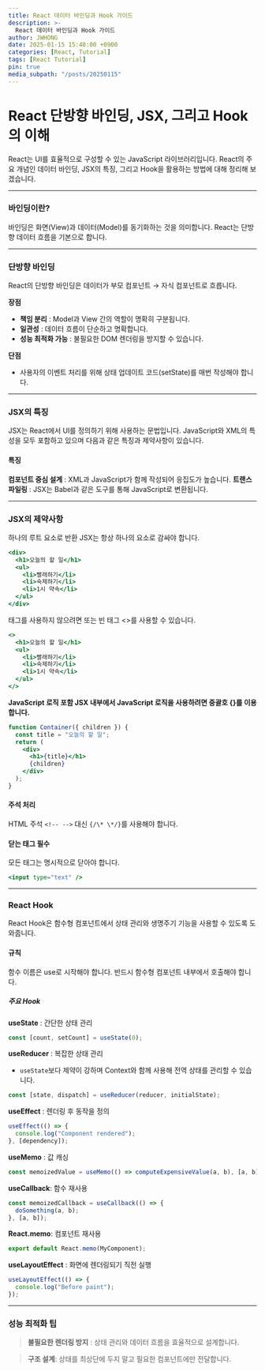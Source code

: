 ```yaml
---
title: React 데이터 바인딩과 Hook 가이드
description: >-
  React 데이터 바인딩과 Hook 가이드
author: JWHONG
date: 2025-01-15 15:40:00 +0900
categories: [React, Tutorial]
tags: [React Tutorial]
pin: true
media_subpath: "/posts/20250115"
---
```


# React 단방향 바인딩, JSX, 그리고 Hook의 이해

React는 UI를 효율적으로 구성할 수 있는 JavaScript 라이브러리입니다.
React의 주요 개념인 데이터 바인딩, JSX의 특징, 그리고 Hook을 활용하는 방법에 대해 정리해 보겠습니다.

---

### 바인딩이란?

바인딩은 화면(View)과 데이터(Model)를 동기화하는 것을 의미합니다. React는 단방향 데이터 흐름을 기본으로 합니다.

---

### 단방향 바인딩

React의 단방향 바인딩은 데이터가 부모 컴포넌트 → 자식 컴포넌트로 흐릅니다.

**장점**

- **책임 분리** : Model과 View 간의 역할이 명확히 구분됩니다.
- **일관성** : 데이터 흐름이 단순하고 명확합니다.
- **성능 최적화 가능** : 불필요한 DOM 렌더링을 방지할 수 있습니다.

**단점**

- 사용자의 이벤트 처리를 위해 상태 업데이트 코드(setState)를 매번 작성해야 합니다.

---

### JSX의 특징

JSX는 React에서 UI를 정의하기 위해 사용하는 문법입니다. JavaScript와 XML의 특성을 모두 포함하고 있으며 다음과 같은 특징과 제약사항이 있습니다.

#### 특징

**컴포넌트 중심 설계** : XML과 JavaScript가 함께 작성되어 응집도가 높습니다.
**트랜스파일링** : JSX는 Babel과 같은 도구를 통해 JavaScript로 변환됩니다.

---

### JSX의 제약사항

하나의 루트 요소로 반환
JSX는 항상 하나의 요소로 감싸야 합니다.

```jsx
<div>
  <h1>오늘의 할 일</h1>
  <ul>
    <li>빨래하기</li>
    <li>숙제하기</li>
    <li>1시 약속</li>
  </ul>
</div>
```

<div> 태그를 사용하지 않으려면 <React.Fragment> 또는 빈 태그 <>를 사용할 수 있습니다.

```jsx
<>
  <h1>오늘의 할 일</h1>
  <ul>
    <li>빨래하기</li>
    <li>숙제하기</li>
    <li>1시 약속</li>
  </ul>
</>
```

**JavaScript 로직 포함
JSX 내부에서 JavaScript 로직을 사용하려면 중괄호 {}를 이용합니다.**

```jsx
function Container({ children }) {
  const title = "오늘의 할 일";
  return (
    <div>
      <h1>{title}</h1>
      {children}
    </div>
  );
}
```

#### 주석 처리

HTML 주석 `<!-- -->` 대신 `{/\* \*/}`를 사용해야 합니다.

#### 닫는 태그 필수

모든 태그는 명시적으로 닫아야 합니다.

```jsx
<input type="text" />
```

---

### React Hook

React Hook은 함수형 컴포넌트에서 상태 관리와 생명주기 기능을 사용할 수 있도록 도와줍니다.

#### 규칙

함수 이름은 use로 시작해야 합니다.
반드시 함수형 컴포넌트 내부에서 호출해야 합니다.

##### 주요 Hook

**useState** : 간단한 상태 관리

```jsx
const [count, setCount] = useState(0);
```

**useReducer** : 복잡한 상태 관리

- `useState`보다 제약이 강하며 Context와 함께 사용해 전역 상태를 관리할 수 있습니다.

```jsx
const [state, dispatch] = useReducer(reducer, initialState);
```

**useEffect** : 렌더링 후 동작을 정의

```jsx
useEffect(() => {
  console.log("Component rendered");
}, [dependency]);
```

**useMemo** : 값 캐싱

```jsx
const memoizedValue = useMemo(() => computeExpensiveValue(a, b), [a, b]);
```

**useCallback**: 함수 재사용

```jsx
const memoizedCallback = useCallback(() => {
  doSomething(a, b);
}, [a, b]);
```

**React.memo**: 컴포넌트 재사용

```jsx
export default React.memo(MyComponent);
```

**useLayoutEffect** : 화면에 렌더링되기 직전 실행

```jsx
useLayoutEffect(() => {
  console.log("Before paint");
});
```

---

### 성능 최적화 팁

> **불필요한 렌더링 방지** : 상태 관리와 데이터 흐름을 효율적으로 설계합니다.

> **구조 설계**: 상태를 최상단에 두지 말고 필요한 컴포넌트에만 전달합니다.
